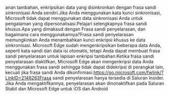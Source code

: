 anan tambahan, enkripsikan data yang disinkronkan dengan frasa sandi sinkronisasi Anda sendiri.Jika Anda menggunakan kata kunci sinkronisasi, Microsoft tidak dapat menggunakan data sinkronisasi Anda untuk pengalaman yang dipersonalisasi.Pelajari selengkapnya frasa sandi khusus.Apa yang dimaksud dengan Frasa sandi penyelarasan, dan bagaimana cara menggunakannya?Frasa sandi penyelarasan memungkinkan Anda menambahkan kunci enkripsi khusus ke data sinkronisasi. Microsoft Edge sudah mengenkripsikan beberapa data Anda, seperti kata sandi dan data isi otomatis, tetapi Anda dapat membuat frasa sandi penyelarasan untuk lapisan enkripsi tambahan.Ketika frasa sandi penyelarasan diaktifkan, Microsoft Edge akan mengenkripsi data Anda menggunakan frasa sandi sehingga tidak dapat didekripsi di perangkat lain, kecuali jika frasa sandi Anda dikonfirmasi.https://go.microsoft.com/fwlink/?LinkID=2146263Frasa sandi penyelarasan hanya tersedia di Saluran Insider. Jika Anda mengaktifkannya, penyelarasan akan dinonaktifkan pada Saluran Stabil dan Microsoft Edge untuk iOS dan Android